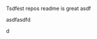 Tsdfest repos readme is great asdf







asdfasdfd




d























































































































































































































































